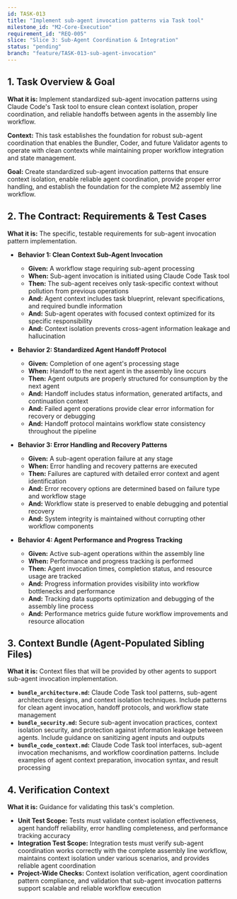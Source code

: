 ```yaml
---
id: TASK-013
title: "Implement sub-agent invocation patterns via Task tool"
milestone_id: "M2-Core-Execution"
requirement_id: "REQ-005"
slice: "Slice 3: Sub-Agent Coordination & Integration"
status: "pending"
branch: "feature/TASK-013-sub-agent-invocation"
---
```


## 1. Task Overview & Goal

**What it is:** Implement standardized sub-agent invocation patterns using Claude Code's Task tool to ensure clean context isolation, proper coordination, and reliable handoffs between agents in the assembly line workflow.

**Context:** This task establishes the foundation for robust sub-agent coordination that enables the Bundler, Coder, and future Validator agents to operate with clean contexts while maintaining proper workflow integration and state management.

**Goal:** Create standardized sub-agent invocation patterns that ensure context isolation, enable reliable agent coordination, provide proper error handling, and establish the foundation for the complete M2 assembly line workflow.

## 2. The Contract: Requirements & Test Cases

**What it is:** The specific, testable requirements for sub-agent invocation pattern implementation.

* **Behavior 1: Clean Context Sub-Agent Invocation**
  * **Given:** A workflow stage requiring sub-agent processing
  * **When:** Sub-agent invocation is initiated using Claude Code Task tool
  * **Then:** The sub-agent receives only task-specific context without pollution from previous operations
  * **And:** Agent context includes task blueprint, relevant specifications, and required bundle information
  * **And:** Sub-agent operates with focused context optimized for its specific responsibility
  * **And:** Context isolation prevents cross-agent information leakage and hallucination

* **Behavior 2: Standardized Agent Handoff Protocol**
  * **Given:** Completion of one agent's processing stage
  * **When:** Handoff to the next agent in the assembly line occurs
  * **Then:** Agent outputs are properly structured for consumption by the next agent
  * **And:** Handoff includes status information, generated artifacts, and continuation context
  * **And:** Failed agent operations provide clear error information for recovery or debugging
  * **And:** Handoff protocol maintains workflow state consistency throughout the pipeline

* **Behavior 3: Error Handling and Recovery Patterns**
  * **Given:** A sub-agent operation failure at any stage
  * **When:** Error handling and recovery patterns are executed
  * **Then:** Failures are captured with detailed error context and agent identification
  * **And:** Error recovery options are determined based on failure type and workflow stage
  * **And:** Workflow state is preserved to enable debugging and potential recovery
  * **And:** System integrity is maintained without corrupting other workflow components

* **Behavior 4: Agent Performance and Progress Tracking**
  * **Given:** Active sub-agent operations within the assembly line
  * **When:** Performance and progress tracking is performed
  * **Then:** Agent invocation times, completion status, and resource usage are tracked
  * **And:** Progress information provides visibility into workflow bottlenecks and performance
  * **And:** Tracking data supports optimization and debugging of the assembly line process
  * **And:** Performance metrics guide future workflow improvements and resource allocation

## 3. Context Bundle (Agent-Populated Sibling Files)

**What it is:** Context files that will be provided by other agents to support sub-agent invocation implementation.

* **`bundle_architecture.md`:** Claude Code Task tool patterns, sub-agent architecture designs, and context isolation techniques. Include patterns for clean agent invocation, handoff protocols, and workflow state management
* **`bundle_security.md`:** Secure sub-agent invocation practices, context isolation security, and protection against information leakage between agents. Include guidance on sanitizing agent inputs and outputs
* **`bundle_code_context.md`:** Claude Code Task tool interfaces, sub-agent invocation mechanisms, and workflow coordination patterns. Include examples of agent context preparation, invocation syntax, and result processing

## 4. Verification Context

**What it is:** Guidance for validating this task's completion.

* **Unit Test Scope:** Tests must validate context isolation effectiveness, agent handoff reliability, error handling completeness, and performance tracking accuracy
* **Integration Test Scope:** Integration tests must verify sub-agent coordination works correctly with the complete assembly line workflow, maintains context isolation under various scenarios, and provides reliable agent coordination
* **Project-Wide Checks:** Context isolation verification, agent coordination pattern compliance, and validation that sub-agent invocation patterns support scalable and reliable workflow execution